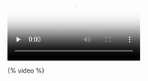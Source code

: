 <video id="video" controls="" preload="none" poster="http://media.w3.org/2010/05/sintel/poster.png">
      <source id="mp4" src="https://docs.vpnpro.me/files/Android.mp4" type="video/mp4">
      <source id="webm" src="https://docs.vpnpro.me/files/Android.webm" type="video/webm">
      <source id="ogv" src="https://docs.vpnpro.me/files/Android.ogg" type="video/ogg">
      <p>Your user agent does not support the HTML5 Video element.</p>
    </video>


{% video %}